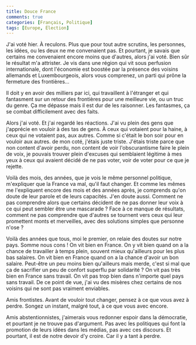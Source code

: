 ```yaml
---
title: Douce France
comments: true
categories: [Français, Politique]
tags: [Europe, Élection]
---
```


J'ai voté hier. À reculons. Plus que pour tout autre scrutins,
les personnes, les idées, ou les deux ne me convenaient pas.
Et pourtant, je savais que certains me convenaient encore moins
que d'autres, alors j'ai voté. Bien sûr le résultat m'a attrister.
Je vis dans une région qui vit sous perfusion internationale,
dont l'économie est boostée par la présence des voisins allemands
et Luxembourgeois, alors vous comprenez, un parti qui prône la
fermeture des frontières...

Il doit y en avoir des milliers par ici, qui travaillent à
l'étranger et qui fantasment sur un retour des frontières pour une
meilleure vie, ou un truc du genre. Ça me dépasse mais il est dur
de les raisonner. Les fantasmes, ça se combat difficilement avec des
faits.

Alors j'ai voté. Et j'ai regardé les réactions. J'ai vu plein des
gens que j'apprécie en vouloir à des tas de gens. À ceux qui
votaient pour la haine, à ceux qui ne votaient pas, aux autres.
Comme si c'était le bon soir pour en vouloir aux autres. de mon
coté, j'étais juste triste. J'étais triste parce que non content
d'avoir perdu, non content de voir l'obscurantisme faire le plein
de voix, je pouvais trouver plein d'excuses qui semblaient légitime
à mes yeux à ceux qui avaient décidé de ne pas voter, voir de voter
pour ce que je rejette.

Voilà des mois, des années, que je vois le même personnel politique,
m'expliquer que la France va mal, qu'il faut changer. Et comme les
mêmes me l'expliquent encore des mois et des années après, je
comprends qu'on doute de leur parole et de leurs capacités. J'en
doute aussi. Comment ne pas comprendre alors que certains décident de
ne pas donner leur voix à ce qui peut sembler être une mascarade ?
Face à ce manque de résultats, comment ne pas comprendre que d'autres
se tournent vers ceux qui leur promettent monts et merveilles, avec
des solutions simples que personne n'ose ?

Voilà des années que tous, moi le premier, on relaie des doutes sur
notre pays. Somme nous cons ! On vit bien en France. On y vit bien
quand on a la chance de travailler à temps plein, souvent mieux
qu'ailleurs pour les plus bas salaires. On vit bien en France quand
on a la chance d'avoir un bon salaire. Peut-être un peu moins bien
qu'ailleurs mais merde, c'est si mal  que ça de sacrifier un peu de
confort superflu par solidarité ? On vit pas très bien en France sans
travail. On vit pas trop bien dans n'importe quel pays sans travail.
De ce point de vue, j'ai vu des misères chez certains de nos voisins
qui ne sont pas vraiment enviables.

Amis frontistes. Avant de vouloir tout changer, pensez à ce que vous
avez à perdre. Songez un instant, malgré tout, à ce que vous avec
encore.

Amis abstentionnistes, j'aimerais vous redonner espoir dans la
démocratie, et pourtant je ne trouve pas d'argument. Pas avec les
politiques qui font la promotion de leurs idées dans les médias, pas
avec ces discours. Et pourtant, il est de notre devoir d'y croire.
Car il y a tant à perdre.
